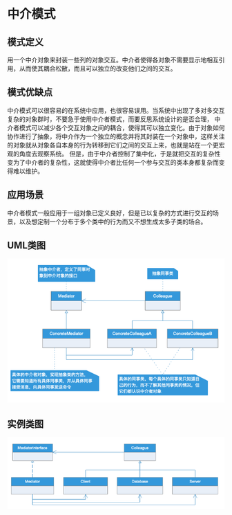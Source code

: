 # 中介模式

## 模式定义

用一个中介对象来封装一些列的对象交互。中介者使得各对象不需要显示地相互引用，从而使其耦合松散，而且可以独立的改变他们之间的交互。

## 模式优缺点

中介模式可以很容易的在系统中应用，也很容易误用。当系统中出现了多对多交互复杂的对象群时，不要急于使用中介者模式，而要反思系统设计的是否合理，
中介者模式可以减少各个交互对象之间的耦合，使得其可以独立变化。由于对象如何协作进行了抽象，将中介作为一个独立的概念并将其封装在一个对象中，这样关注的对象就从对象各自本身的行为转移到它们之间的交互上来，也就是站在一个更宏观的角度去观察系统。
但是，由于中介者控制了集中化，于是就把交互的复杂性变为了中介者的复杂性，这就使得中介者比任何一个参与交互的类本身都复杂而变得难以维护。

## 应用场景

中介者模式一般应用于一组对象已定义良好，但是已以复杂的方式进行交互的场景，以及想定制一个分布于多个类中的行为而又不想生成太多子类的场合。

## UML类图

![](UML/Mediator.png)

## 实例类图

![](UML/Instance.png)
